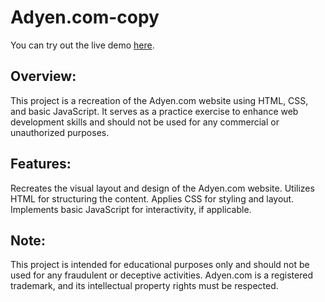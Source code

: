 # Adyen.com-copy

You can try out the live demo [here]([https://example.com/demo](https://adyen-com-copy.vercel.app/)).

## Overview:
This project is a recreation of the Adyen.com website using HTML, CSS, and basic JavaScript. It serves as a practice exercise to enhance web development skills and should not be used for any commercial or unauthorized purposes.

## Features:
Recreates the visual layout and design of the Adyen.com website.
Utilizes HTML for structuring the content.
Applies CSS for styling and layout.
Implements basic JavaScript for interactivity, if applicable.

## Note:
This project is intended for educational purposes only and should not be used for any fraudulent or deceptive activities.
Adyen.com is a registered trademark, and its intellectual property rights must be respected.
